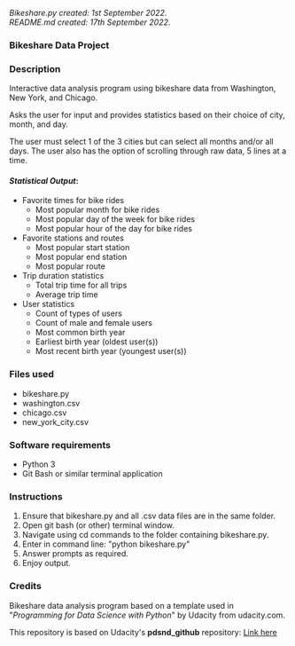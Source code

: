_Bikeshare.py_ _created:_ _1st_ _September_ _2022_.<br>
_README.md_ _created:_ _17th_ _September_ _2022_.<br>

### Bikeshare Data Project

### Description

Interactive data analysis program using bikeshare data from Washington, New York,
and Chicago. 

Asks the user for input and provides statistics based on their choice of 
city, month, and day. 

The user must select 1 of the 3 cities but can select all months and/or all days.
The user also has the option of scrolling through raw data, 5 lines at a time.

#### _Statistical_ _Output_:

- Favorite times for bike rides
  * Most popular month for bike rides
  * Most popular day of the week for bike rides
  * Most popular hour of the day for bike rides
- Favorite stations and routes
  * Most popular start station
  * Most popular end station
  * Most popular route
- Trip duration statistics
  * Total trip time for all trips
  * Average trip time
- User statistics
  * Count of types of users
  * Count of male and female users
  * Most common birth year
  * Earliest birth year (oldest user(s))
  * Most recent birth year (youngest user(s))

### Files used

- bikeshare.py
- washington.csv
- chicago.csv
- new_york_city.csv

### Software requirements

*	Python 3
*	Git Bash or similar terminal application

### Instructions

1.	Ensure that bikeshare.py and all .csv data files are in the same folder.
2.	Open git bash (or other) terminal window.
3.	Navigate using cd commands to the folder containing bikeshare.py.
4.	Enter in command line: "python bikeshare.py"
5.	Answer prompts as required.
6.	Enjoy output.

### Credits

Bikeshare data analysis program based on a template used in "*Programming for Data Science with Python*" by Udacity 
from udacity.com.

This repository is based on Udacity's **pdsnd_github** repository: [Link here](https://github.com/udacity/pdsnd_github.git)

